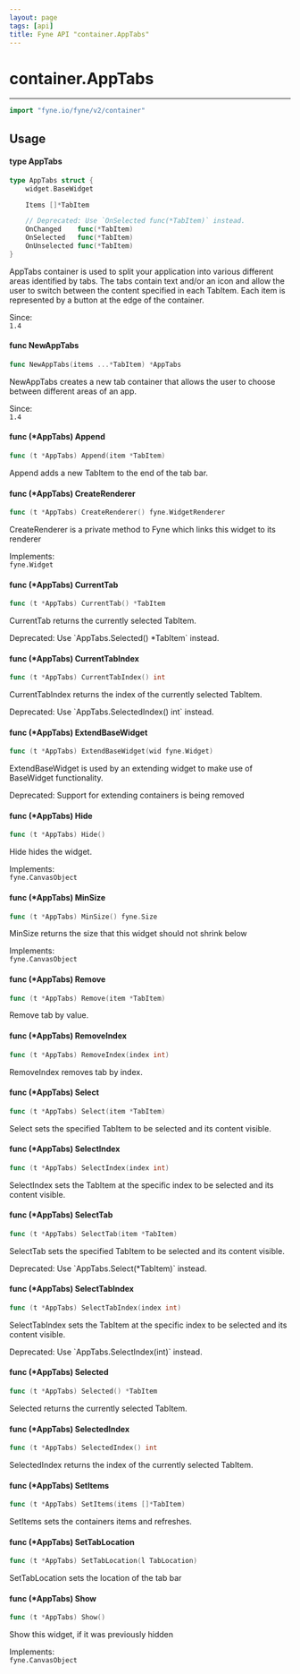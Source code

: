```yaml
---
layout: page
tags: [api]
title: Fyne API "container.AppTabs"
---
```


# container.AppTabs
---
```go
import "fyne.io/fyne/v2/container"
```

## Usage

#### type AppTabs

```go
type AppTabs struct {
	widget.BaseWidget

	Items []*TabItem

	// Deprecated: Use `OnSelected func(*TabItem)` instead.
	OnChanged    func(*TabItem)
	OnSelected   func(*TabItem)
	OnUnselected func(*TabItem)
}
```

AppTabs container is used to split your application into various different areas identified by tabs. The tabs contain text and/or an icon and allow the user to switch between the content specified in each TabItem. Each item is represented by a button at the edge of the container.


<div class="since">Since: <code>
1.4</code></div>

#### func  NewAppTabs

```go
func NewAppTabs(items ...*TabItem) *AppTabs
```
NewAppTabs creates a new tab container that allows the user to choose between different areas of an app.


<div class="since">Since: <code>
1.4</code></div>

#### func (*AppTabs) Append

```go
func (t *AppTabs) Append(item *TabItem)
```
Append adds a new TabItem to the end of the tab bar.

#### func (*AppTabs) CreateRenderer

```go
func (t *AppTabs) CreateRenderer() fyne.WidgetRenderer
```
CreateRenderer is a private method to Fyne which links this widget to its renderer


<div class="implements">Implements: <code>
fyne.Widget</code></div>

#### func (*AppTabs) CurrentTab

```go
func (t *AppTabs) CurrentTab() *TabItem
```
CurrentTab returns the currently selected TabItem.


<div class="deprecated">
Deprecated: Use `AppTabs.Selected() *TabItem` instead.</div>

#### func (*AppTabs) CurrentTabIndex

```go
func (t *AppTabs) CurrentTabIndex() int
```
CurrentTabIndex returns the index of the currently selected TabItem.


<div class="deprecated">
Deprecated: Use `AppTabs.SelectedIndex() int` instead.</div>

#### func (*AppTabs) ExtendBaseWidget

```go
func (t *AppTabs) ExtendBaseWidget(wid fyne.Widget)
```
ExtendBaseWidget is used by an extending widget to make use of BaseWidget functionality.


<div class="deprecated">
Deprecated: Support for extending containers is being removed</div>

#### func (*AppTabs) Hide

```go
func (t *AppTabs) Hide()
```
Hide hides the widget.


<div class="implements">Implements: <code>
fyne.CanvasObject</code></div>

#### func (*AppTabs) MinSize

```go
func (t *AppTabs) MinSize() fyne.Size
```
MinSize returns the size that this widget should not shrink below


<div class="implements">Implements: <code>
fyne.CanvasObject</code></div>

#### func (*AppTabs) Remove

```go
func (t *AppTabs) Remove(item *TabItem)
```
Remove tab by value.

#### func (*AppTabs) RemoveIndex

```go
func (t *AppTabs) RemoveIndex(index int)
```
RemoveIndex removes tab by index.

#### func (*AppTabs) Select

```go
func (t *AppTabs) Select(item *TabItem)
```
Select sets the specified TabItem to be selected and its content visible.

#### func (*AppTabs) SelectIndex

```go
func (t *AppTabs) SelectIndex(index int)
```
SelectIndex sets the TabItem at the specific index to be selected and its content visible.

#### func (*AppTabs) SelectTab

```go
func (t *AppTabs) SelectTab(item *TabItem)
```
SelectTab sets the specified TabItem to be selected and its content visible.


<div class="deprecated">
Deprecated: Use `AppTabs.Select(*TabItem)` instead.</div>

#### func (*AppTabs) SelectTabIndex

```go
func (t *AppTabs) SelectTabIndex(index int)
```
SelectTabIndex sets the TabItem at the specific index to be selected and its content visible.


<div class="deprecated">
Deprecated: Use `AppTabs.SelectIndex(int)` instead.</div>

#### func (*AppTabs) Selected

```go
func (t *AppTabs) Selected() *TabItem
```
Selected returns the currently selected TabItem.

#### func (*AppTabs) SelectedIndex

```go
func (t *AppTabs) SelectedIndex() int
```
SelectedIndex returns the index of the currently selected TabItem.

#### func (*AppTabs) SetItems

```go
func (t *AppTabs) SetItems(items []*TabItem)
```
SetItems sets the containers items and refreshes.

#### func (*AppTabs) SetTabLocation

```go
func (t *AppTabs) SetTabLocation(l TabLocation)
```
SetTabLocation sets the location of the tab bar

#### func (*AppTabs) Show

```go
func (t *AppTabs) Show()
```
Show this widget, if it was previously hidden


<div class="implements">Implements: <code>
fyne.CanvasObject</code></div>
